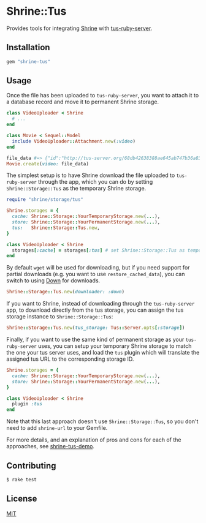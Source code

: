 # Shrine::Tus

Provides tools for integrating [Shrine] with [tus-ruby-server].

## Installation

```ruby
gem "shrine-tus"
```

## Usage

Once the file has been uploaded to `tus-ruby-server`, you want to attach it to
a database record and move it to permanent Shrine storage.

```rb
class VideoUploader < Shrine
  # ...
end
```
```rb
class Movie < Sequel::Model
  include VideoUploader::Attachment.new(:video)
end
```
```rb
file_data #=> {"id":"http://tus-server.org/68db42638388ae645ab747b36a837a79", "storage":"cache", "metadata":{...}}
Movie.create(video: file_data)
```

The simplest setup is to have Shrine download the file uploaded to
`tus-ruby-server` through the app, which you can do by setting
`Shrine::Storage::Tus` as the temporary Shrine storage.

```rb
require "shrine/storage/tus"

Shrine.storages = {
  cache: Shrine::Storage::YourTemporaryStorage.new(...),
  store: Shrine::Storage::YourPermanentStorage.new(...),
  tus:   Shrine::Storage::Tus.new,
}
```
```rb
class VideoUploader < Shrine
  storages[:cache] = storages[:tus] # set Shrine::Storage::Tus as temporary storage
end
```

By default `wget` will be used for downloading, but if you need support for
partial downloads (e.g. you want to use `restore_cached_data`), you can switch
to using [Down] for downloads.

```rb
Shrine::Storage::Tus.new(downloader: :down)
```

If you want to Shrine, instead of downloading through the `tus-ruby-server`
app, to download directly from the tus storage, you can assign the tus storage
instance to `Shrine::Storage::Tus`:

```rb
Shrine::Storage::Tus.new(tus_storage: Tus::Server.opts[:storage])
```

Finally, if you want to use the same kind of permanent storage as your
`tus-ruby-server` uses, you can setup your temporary Shrine storage to match
the one your tus server uses, and load the `tus` plugin which will translate
the assigned tus URL to the corresponding storage ID.

```rb
Shrine.storages = {
  cache: Shrine::Storage::YourTemporaryStorage.new(...),
  store: Shrine::Storage::YourPermanentStorage.new(...),
}
```
```rb
class VideoUploader < Shrine
  plugin :tus
end
```

Note that this last approach doesn't use `Shrine::Storage::Tus`, so you don't
need to add `shrine-url` to your Gemfile.

For more details, and an explanation of pros and cons for each of the
approaches, see [shrine-tus-demo].

## Contributing

```sh
$ rake test
```

## License

[MIT](/LICENSE.txt)

[Shrine]: https://github.com/janko-m/shrine
[tus-ruby-server]: https://github.com/janko-m/tus-ruby-server
[Down]: https://github.com/janko-m/down
[shrine-tus-demo]: https://github.com/janko-m/shrine-tus-demo
